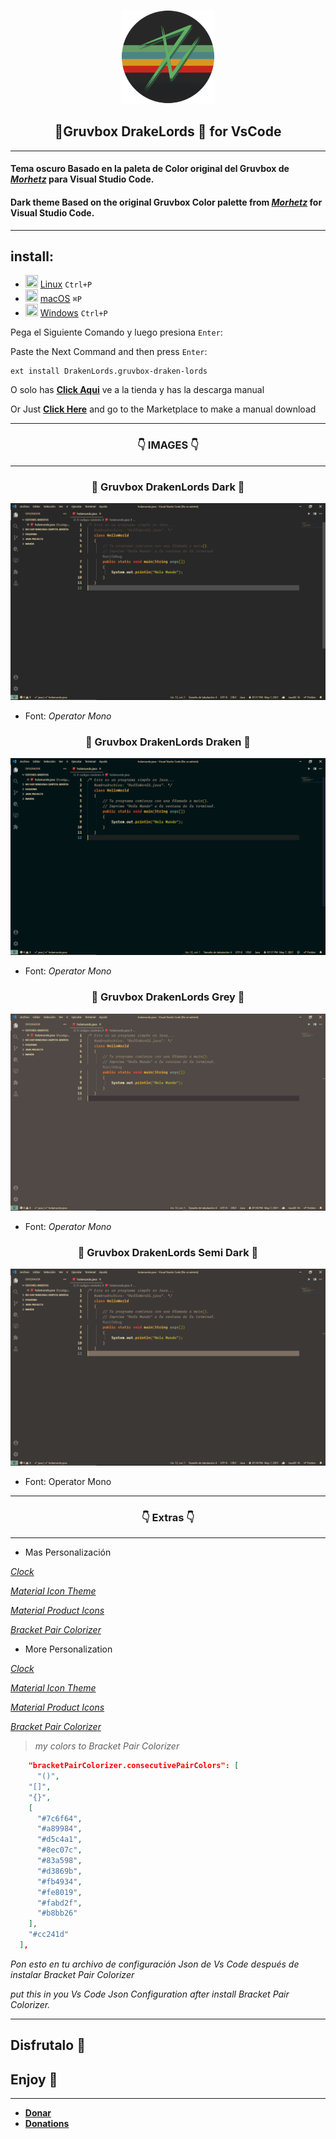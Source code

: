 <p align="center">
    <img src="https://raw.githubusercontent.com/Drakenlords/Gruvbox-DrakenLords/main/icon.png" width="150" />
    <h2 align="center">🐲Gruvbox DrakeLords 🐲 for VsCode</h2>
</p>

 ---

#### Tema oscuro Basado en la paleta de Color original del Gruvbox de [*Morhetz*](https://github.com/morhetz/gruvbox "tema original") para **Visual Studio Code**.

#### Dark theme Based on the original Gruvbox Color palette from [*Morhetz*](https://github.com/morhetz/gruvbox "Original Theme") for **Visual Studio Code**.

---
## install:

  - <img src="https://www.flaticon.es/svg/vstatic/svg/152/152755.svg?token=exp=1620523283~hmac=bd4203935c15beeb877b09e8556ab29d" width=20 height=20/> <a href="https://marketplace.visualstudio.com/items?itemName=DrakenLords.gruvbox-draken-lords">Linux</a> `Ctrl+P`
  - <img src="https://www.flaticon.es/svg/vstatic/svg/2/2235.svg?token=exp=1620523175~hmac=bd815585e2f192515a59f8853ef1236b" width=20 height=20/> <a href="https://marketplace.visualstudio.com/items?itemName=DrakenLords.gruvbox-draken-lords">macOS</a> `⌘P`
  - <img src="https://image.flaticon.com/icons/png/512/121/121146.png" width=20 height=20/> <a href="https://marketplace.visualstudio.com/items?itemName=DrakenLords.gruvbox-draken-lords">Windows</a> `Ctrl+P`

Pega el Siguiente Comando y luego presiona `Enter`:

Paste the Next Command and then press `Enter`:

```
ext install DrakenLords.gruvbox-draken-lords
```

O solo has [**Click Aqui**](https://marketplace.visualstudio.com/items?itemName=DrakenLords.gruvbox-draken-lords) ve a la tienda y has la descarga manual

Or Just [**Click Here**](https://marketplace.visualstudio.com/items?itemName=DrakenLords.gruvbox-draken-lords) and go to the Marketplace to make a manual download 

---

<h3 align="center">👇 IMAGES 👇</h3>

---

<h3 align="center">🐲 Gruvbox DrakenLords Dark 🐲</h3> 

![Dark](https://raw.githubusercontent.com/Drakenlords/Gruvbox-DrakenLords/main/images/Dark.png "original")
* Font: *Operator Mono*

<h3 align="center">🐲 Gruvbox DrakenLords Draken 🐲</h3>


![Dark Draken](https://raw.githubusercontent.com/Drakenlords/Gruvbox-DrakenLords/main/images/dark%20draken.png "My Custom")
* Font: *Operator Mono*

<h3 align="center">🐲 Gruvbox DrakenLords Grey 🐲</h3>


![Grey](https://raw.githubusercontent.com/Drakenlords/Gruvbox-DrakenLords/main/images/grey.png "original")
* Font: *Operator Mono*

<h3 align="center">🐲 Gruvbox DrakenLords Semi Dark 🐲</h3> 



![Semi Dark](https://raw.githubusercontent.com/Drakenlords/Gruvbox-DrakenLords/main/images/semi%20dark.png "original")
* Font: Operator Mono
---

<h3 align="center">👇 Extras 👇</h3>

---

* Mas Personalización 

[*Clock*](https://marketplace.visualstudio.com/items?itemName=angelo-breuer.clock) 

[*Material Icon Theme*](https://marketplace.visualstudio.com/items?itemName=PKief.material-icon-theme)

[*Material Product Icons*](https://marketplace.visualstudio.com/items?itemName=PKief.material-product-icons)

[*Bracket Pair Colorizer*](https://marketplace.visualstudio.com/items?itemName=CoenraadS.bracket-pair-colorizer)

* More Personalization
 
[*Clock*](https://marketplace.visualstudio.com/items?itemName=angelo-breuer.clock) 

[*Material Icon Theme*](https://marketplace.visualstudio.com/items?itemName=PKief.material-icon-theme)

[*Material Product Icons*](https://marketplace.visualstudio.com/items?itemName=PKief.material-product-icons)

[*Bracket Pair Colorizer*](https://marketplace.visualstudio.com/items?itemName=CoenraadS.bracket-pair-colorizer)

> *my colors to Bracket Pair Colorizer*

  ```json
      "bracketPairColorizer.consecutivePairColors": [
        "()",
      "[]",
      "{}",
      [
        "#7c6f64",
        "#a89984",
        "#d5c4a1",
        "#8ec07c",
        "#83a598",
        "#d3869b",
        "#fb4934",
        "#fe8019",
        "#fabd2f",
        "#b8bb26"
      ],
      "#cc241d"
    ],
  
  ```
*Pon esto en tu archivo de configuración Json de Vs Code después de instalar Bracket Pair Colorizer*

*put this in you Vs Code Json Configuration after install Bracket Pair Colorizer.*
___
## **Disfrutalo 🐲**

## **Enjoy 🐲**
___

* [**Donar**](https://paypal.me/drakendoncion?locale.x=es_XC "Paypal")
* [**Donations**](https://paypal.me/drakendoncion?locale.x=es_XC "Paypal")
